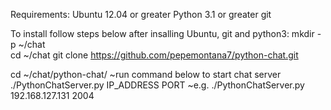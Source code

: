 Requirements:
Ubuntu 12.04 or greater
Python 3.1 or greater
git


To install follow steps below after insalling Ubuntu, git and python3:
mkdir -p ~/chat  
cd ~/chat
git clone https://github.com/pepemontana7/python-chat.git

cd ~/chat/python-chat/
~run command below to start chat server
./PythonChatServer.py IP_ADDRESS PORT 
~e.g. ./PythonChatServer.py 192.168.127.131 2004
